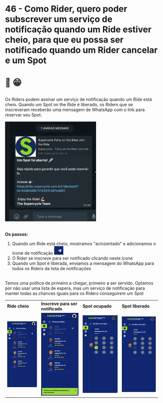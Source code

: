 # 46 - Como Rider, quero poder subscrever um serviço de notificação quando um Ride estiver cheio, para que eu possa ser notificado quando um Rider cancelar e um Spot

# 🚨 😁

##

Os Riders podem assinar um serviço de notificação quando um Ride está cheio.
Quando um Spot on the Ride é liberado, os Riders que se inscreveram receberão uma mensagem de WhatsApp com o link para
reservar seu Spot.

<img src="5.png" width="300" title="View">

<br>
<br>

**Os passos:**

1. Quando um Ride está cheio, mostramos "acinzentado" e adicionamos o ícone de
   notificação <img src="0.png" width="30" title="View">
2. O Rider se inscreve para ser notificado clicando neste ícone
3. Quando um Spot é liberada, enviamos a mensagem do WhatsApp para todos os Riders da lista de notificações

<br>
Temos uma política de primeiro a chegar, primeiro a ser servido.
Optamos por não usar uma lista de espera, mas um serviço de notificação para manter todas as 
chances iguais para os Riders conseguirem um Spot

<table>
 <tr> 
    <td> <b>Ride cheio</b> </td>
    <td> <b>Inscreve para ser notificado</b> </td>
    <td> <b>Spot ocupado</b> </td>
    <td> <b>Spot liberado</b> </td>
 </tr>
 <tr>
    <td><img src="1.png" width="300" title="Edit"></td>
    <td><img src="2.png" width="300" title="View"></td>
    <td><img src="3.png" width="300" title="View"></td>
    <td><img src="4.png" width="300" title="View"></td>
</tr>
</table>
